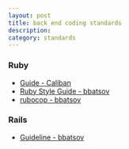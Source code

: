 ```yaml
---
layout: post
title: back end coding standards
description:
category: standards
---
```


### Ruby
* [Guide - Caliban](http://www.caliban.org/ruby/rubyguide.shtml)
* [Ruby Style Guide - bbatsov](https://github.com/bbatsov/ruby-style-guide)
* [rubocop - bbatsov](https://github.com/bbatsov/rubocop)

### Rails
* [Guideline - bbatsov](https://github.com/bbatsov/rails-style-guide)